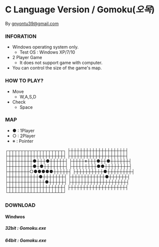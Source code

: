 # C Language Version / Gomoku(*오목*)
By gnyontu39@gmail.com

### INFORATION
* Windows operating system only.
  * Test OS : Windows XP/7/10
* 2 Player Game
  * It does not support game with computer.
* You can control the size of the game's map.
  
### HOW TO PLAY?
* Move
  * W,A,S,D
* Check
  * Space
  
### MAP
* ● : 1Player
* ○ : 2Player
* ※ : Pointer
  
┌┬┬┬┬┬┬┬┬┬┬┬┬┬┬┬┬┬┬┐
├┼┼┼┼┼┼┼┼┼┼┼┼┼┼┼┼┼┼┤
├┼┼┼┼┼┼┼┼┼┼┼┼┼┼┼┼┼┼┤
├┼┼┼┼┼┼┼┼┼┼┼┼┼┼┼┼┼┼┤
├┼┼┼┼┼┼┼┼●┼┼┼●┼┼┼┼┼┤
├┼┼┼┼※┼┼┼●┼┼●┼┼┼┼┼┼┤
├┼┼┼┼┼┼┼┼●┼●┼┼┼┼┼┼┼┤
├┼┼┼┼┼┼┼┼●●┼┼┼┼┼┼┼┼┤
├┼┼┼┼┼┼┼○●●●●●┼┼┼┼┼┤
├┼┼┼┼┼┼┼┼┼●┼┼┼┼┼┼┼┼┤
├┼┼┼┼┼┼┼┼┼┼●┼┼┼┼┼┼┼┤
├┼┼┼┼┼┼┼┼┼┼┼●┼┼┼┼┼┼┤
├┼┼┼┼┼┼┼┼┼┼┼┼●┼┼┼┼┼┤
├┼┼┼┼┼┼┼┼┼┼┼┼┼┼┼┼┼┼┤
├┼┼┼┼┼┼┼┼┼┼┼┼┼┼┼┼┼┼┤
├┼┼┼┼┼┼┼┼┼┼┼┼┼┼┼┼┼┼┤
└┴┴┴┴┴┴┴┴┴┴┴┴┴┴┴┴┴┴┘

### DOWNLOAD
#### Windwos
##### 32bit : Gomoku.exe
##### 64bit : Gomoku.exe